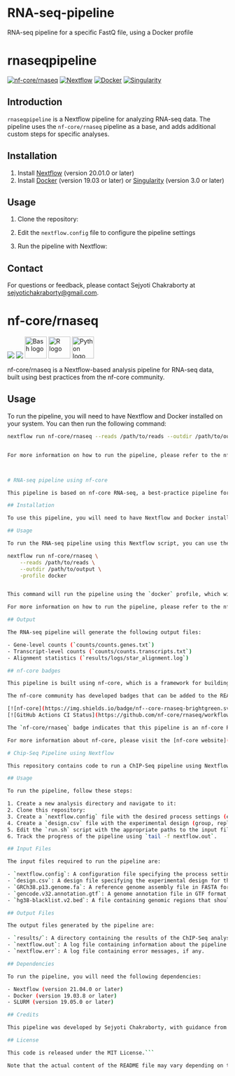 # RNA-seq-pipeline
RNA-seq pipeline for a specific FastQ file, using a Docker profile


# rnaseqpipeline

[![nf-core/rnaseq](https://img.shields.io/badge/nf--core-rnaseq-brightgreen.svg)](https://nf-co.re/rnaseq)
[![Nextflow](https://img.shields.io/badge/nextflow-%E2%89%A520.01.0-brightgreen.svg)](https://www.nextflow.io/)
[![Docker](https://img.shields.io/badge/docker-19.03+-blue.svg)](https://www.docker.com/)
[![Singularity](https://img.shields.io/badge/singularity-3.0+-orange.svg)](https://sylabs.io/guides/3.0/user-guide/quick_start.html)

## Introduction

`rnaseqpipeline` is a Nextflow pipeline for analyzing RNA-seq data. The pipeline uses the `nf-core/rnaseq` pipeline as a base, and adds additional custom steps for specific analyses.

## Installation

1. Install [Nextflow](https://www.nextflow.io/) (version 20.01.0 or later)
2. Install [Docker](https://www.docker.com/) (version 19.03 or later) or [Singularity](https://sylabs.io/guides/3.0/user-guide/quick_start.html) (version 3.0 or later)

## Usage

1. Clone the repository:


2. Edit the `nextflow.config` file to configure the pipeline settings
3. Run the pipeline with Nextflow:


## Contact

For questions or feedback, please contact Sejyoti Chakraborty at sejyotichakraborty@gmail.com.





# nf-core/rnaseq

<img src="https://img.icons8.com/color/48/000000/java-coffee-cup-logo.png"/>
<img src="https://img.icons8.com/color/48/000000/docker.png"/>
<img src="https://upload.wikimedia.org/wikipedia/commons/thumb/4/4b/Bash_Logo_Colored.svg/512px-Bash_Logo_Colored.svg.png" alt="Bash logo" height="50" />
<img src="https://www.r-project.org/logo/Rlogo.svg" alt="R logo" height="50" />
<img src="https://www.python.org/static/community_logos/python-logo.png" alt="Python logo" height="50" />







nf-core/rnaseq is a Nextflow-based analysis pipeline for RNA-seq data, built using best practices from the nf-core community.

## Usage

To run the pipeline, you will need to have Nextflow and Docker installed on your system. You can then run the following command:

```bash
nextflow run nf-core/rnaseq --reads /path/to/reads --outdir /path/to/output -profile docker


For more information on how to run the pipeline, please refer to the nf-core/rnaseq documentation.



# RNA-seq pipeline using nf-core

This pipeline is based on nf-core RNA-seq, a best-practice pipeline for quality control and quantification of RNA sequencing data. The pipeline uses Nextflow, a workflow tool to run tasks across multiple compute infrastructures in a very portable manner. 

## Installation

To use this pipeline, you will need to have Nextflow and Docker installed on your system. You can install Nextflow by following the instructions on the Nextflow website. Docker can be downloaded from the Docker website.

## Usage

To run the RNA-seq pipeline using this Nextflow script, you can use the following command:

nextflow run nf-core/rnaseq \
    --reads /path/to/reads \
    --outdir /path/to/output \
    -profile docker


This command will run the pipeline using the `docker` profile, which will automatically download and use the Docker container that contains all of the required software and dependencies.

For more information on how to run the pipeline, please refer to the nf-core/rnaseq documentation.

## Output

The RNA-seq pipeline will generate the following output files:

- Gene-level counts (`counts/counts.genes.txt`)
- Transcript-level counts (`counts/counts.transcripts.txt`)
- Alignment statistics (`results/logs/star_alignment.log`)

## nf-core badges

This pipeline is built using nf-core, which is a framework for building reusable, modular and scalable bioinformatics workflows. nf-core pipelines adhere to a set of community-driven guidelines to ensure reproducibility and usability.

The nf-core community has developed badges that can be added to the README files of pipelines that follow these guidelines. These badges show that the pipeline has passed automated testing, and indicate the quality and stability of the pipeline.

[![nf-core](https://img.shields.io/badge/nf--core-rnaseq-brightgreen.svg)](https://nf-co.re/rnaseq)
[![GitHub Actions CI Status](https://github.com/nf-core/rnaseq/workflows/nf-core%20CI/badge.svg)](https://github.com/nf-core/rnaseq/actions)

The `nf-core/rnaseq` badge indicates that this pipeline is an nf-core RNA-seq pipeline. The `GitHub Actions CI Status` badge indicates the status of the continuous integration (CI) tests for this pipeline.

For more information about nf-core, please visit the [nf-core website](https://nf-co.re/).

# Chip-Seq Pipeline using Nextflow

This repository contains code to run a ChIP-Seq pipeline using Nextflow, with instructions on how to set up and run the pipeline on a SLURM cluster.

## Usage

To run the pipeline, follow these steps:

1. Create a new analysis directory and navigate to it:
2. Clone this repository:
3. Create a `nextflow.config` file with the desired process settings (executor, queue, memory, etc.).
4. Create a `design.csv` file with the experimental design (group, replicate, fastq_1, fastq_2, antibody, control).
5. Edit the `run.sh` script with the appropriate paths to the input files and run the script:
6. Track the progress of the pipeline using `tail -f nextflow.out`.

## Input Files

The input files required to run the pipeline are:

- `nextflow.config`: A configuration file specifying the process settings for the pipeline.
- `design.csv`: A design file specifying the experimental design for the ChIP-Seq experiment.
- `GRCh38.p13.genome.fa`: A reference genome assembly file in FASTA format.
- `gencode.v32.annotation.gtf`: A genome annotation file in GTF format.
- `hg38-blacklist.v2.bed`: A file containing genomic regions that should be excluded from the analysis.

## Output Files

The output files generated by the pipeline are:

- `results/`: A directory containing the results of the ChIP-Seq analysis, including BAM files, bigWig files, peak files, and other output files.
- `nextflow.out`: A log file containing information about the pipeline run.
- `nextflow.err`: A log file containing error messages, if any.

## Dependencies

To run the pipeline, you will need the following dependencies:

- Nextflow (version 21.04.0 or later)
- Docker (version 19.03.8 or later)
- SLURM (version 19.05.0 or later)

## Credits

This pipeline was developed by Sejyoti Chakraborty, with guidance from the nf-core/chipseq pipeline.

## License

This code is released under the MIT License.```

Note that the actual content of the README file may vary depending on the specific details of your pipeline and analysis.
